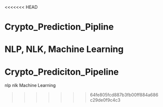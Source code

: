 <<<<<<< HEAD
# Crypto_Prediction_Pipline
NLP, NLK, Machine Learning 
=======
# Crypto_Prediciton_Pipeline
nlp nlk Machine Learning
>>>>>>> 64fe805fcd887b3fb00ff884a686c29de0f9c4c3

